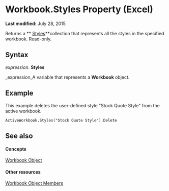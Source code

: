 
# Workbook.Styles Property (Excel)

 **Last modified:** July 28, 2015

Returns a  ** [Styles](146effdc-e007-814d-b110-f7bd944fc15f.md)**collection that represents all the styles in the specified workbook. Read-only.

## Syntax

 _expression_. **Styles**

 _expression_A variable that represents a  **Workbook** object.


## Example

This example deletes the user-defined style "Stock Quote Style" from the active workbook.


```
ActiveWorkbook.Styles("Stock Quote Style").Delete
```


## See also


#### Concepts


 [Workbook Object](8c00aa60-c974-eed3-0812-3c9625eb0d4c.md)
#### Other resources


 [Workbook Object Members](dce102a3-25de-3ff4-2ce5-bc56e08baca7.md)
